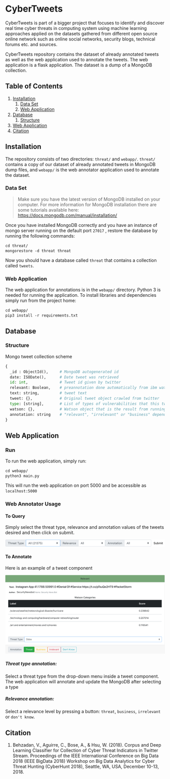 # CyberTweets

CyberTweets is part of a bigger project that focuses to identify and discover real time cyber threats in computing system using machine learning approaches applied on the datasets gathered from different open source online network such as online social networks, security blogs, technical forums etc. and sources.

CyberTweets repository contains the dataset of already annotated tweets as well as the web application used to annotate the tweets. The web application is a flask application. The dataset is a dump of a MongoDB collection.

## Table of Contents
1. [Installation](#Installation)
    1. [Data Set](#Dataset)
    2. [Web Application](#WebApplication)
2. [Database](#Database)
    1. [Structure](#Structure)
3. [Web Application](#WebAnnotator)
4. [Citation](#Citation)

## Installation <a name="Installation"></a>

The repository consists of two directories: `threat/` and `webapp/`. `threat/` contains a copy of our dataset of already annotated tweets in MongoDB dump files, and `webapp/` is the web annotator application used to annotate the dataset.

### Data Set <a name="Dataset"></a>

> Make sure you have the latest version of MongoDB installed on your computer. 
> For more information for MongoDB installation there are some tutorials available here: https://docs.mongodb.com/manual/installation/

Once you have installed MongoDB correctly and you have an instance of mongo server running on the default port `27017` , restore the database by running the following commands:
```
cd threat/
mongorestore -d threat threat
```
Now you should have a database called `threat` that contains a collection called `tweets`.

### Web Application <a name="WebApplication"></a>

The web application for annotations is in the `webapp/` directory. Python 3 is needed for running the application. To install libraries and dependencies simply run from the project home:
```
cd webapp/
pip3 install -r requirements.txt
```

## Database

### Structure <a name="Structure"></a>

Mongo tweet collection scheme
```python
{
  _id : ObjectId(),     # MongoDB autogenerated id
  date: ISODate(),      # Date tweet was retrieved
  id: int,              # Tweet id given by twitter
  relevant: Boolean,    # preannotation done automatically from ibm watson topic modeling: true if classification is relevant
  text: string,         # tweet text
  tweet: {},            # Original tweet object crawled from twitter
  type: [string],       # List of types of vulnerabilities that this tweet represents (so far there is only one vulnerability type per tweet annotated by user
  watson: {},           # Watson object that is the result from running topic modeling on IBM Watson
  annotation: string    # "relevant", "irrelevant" or "business" depending on the annotation by user
}
```

## Web Application <a name="WebAnnotator"></a>

### Run

To run the web application, simply run:
```
cd webapp/
python3 main.py
```

This will run the web application on port 5000 and be accessible as `localhost:5000`

### Web Annotator Usage

#### To Query

Simply select the threat type, relevance and annotation values of the tweets desired and then click on submit.

![Query menu](images/cyber_tweet_query.png)

#### To Annotate

Here is an example of a tweet component

![Tweet component](images/cyber_tweet_component.png)

##### Threat type annotation:
Select a threat type from the drop-down menu inside a tweet component. The web application will annotate and update the MongoDB after selecting a type

##### Relevance annotation:
Select a relevance level by pressing a button: `threat`, `business`, `irrelevant` or `don't know`.

## Citation

1. Behzadan, V., Aguirre, C., Bose, A., & Hsu, W. (2018). Corpus and Deep Learning Classifier for Collection of Cyber Threat Indicators in Twitter Stream. Proceedings of the IEEE International Conference on Big Data 2018 (IEEE BigData 2018) Workshop on Big Data Analytics for Cyber Threat Hunting (CyberHunt 2018), Seattle, WA, USA, December 10-13, 2018.

